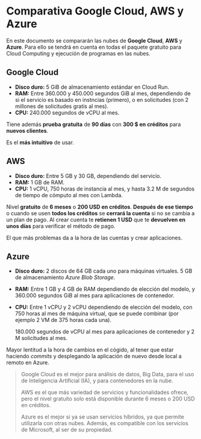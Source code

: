 # Comparativa Google Cloud, AWS y Azure

En este documento se compararán las nubes de **Google Cloud**, **AWS**
y **Azure**. Para ello se tendrá en cuenta en todas el paquete gratuito
para Cloud Computing y ejecución de programas en las nubes.

## Google Cloud
* **Disco duro:** 5 GiB de almacenamiento estándar en Cloud Run.
* **RAM:** Entre 360.000 y 450.000 segundos GiB al mes, dependiendo
de si el servicio es basado en instncias (primero), o en
solicitudes (con 2 millones de solicitudes gratis al mes).
* **CPU:** 240.000 segundos de vCPU al mes.

Tiene además **prueba gratuita** de **90 días** con **300 $ en
créditos** para **nuevos clientes**.

Es el **más intuitivo** de usar.

## AWS
* **Disco duro:** Entre 5 GB y 30 GB, dependiendo del servicio.
* **RAM:** 1 GB de RAM.
* **CPU:** 1 vCPU, 750 horas de instancia al mes, y hasta 3.2 M
de segundos de tiempo de cómputo al mes con Lambda.

Nivel **gratuito** de **6 meses** o **200 USD en créditos**. **Después 
de ese tiempo** o cuando se usen **todos los créditos** se **cerrará la
cuenta** si no se cambia a un plan de pago.
Al crear cuenta te **retienen 1 USD** que te **devuelven en unos días**
para verificar el método de pago.

El que más problemas da a la hora de las cuentas y crear aplicaciones. 

## Azure
* **Disco duro:** 2 discos de 64 GB cada uno para máquinas virtuales.
5 GB de almacenamiento *Azure Blob Storage*.
* **RAM:** Entre 1 GB y 4 GB de RAM dependiendo de elección del modelo,
y 360.000 segundos GiB al mes para aplicaciones de contenedor.
* **CPU:** Entre 1 vCPU y 2 vCPU dependiendo de elección del modelo,
con 750 horas al mes de máquina virtual, que se puede combinar (por
ejemplo 2 VM de 375 horas cada una).
    
    180.000 segundos de vCPU al mes para aplicaciones de contenedor
y 2 M solicitudes al mes.

Mayor lentitud a la hora de cambios en el cógido, al tener que estar
haciendo *commits* y desplegando la aplicación de nuevo desde local a
remoto en Azure.

> Google Cloud es el mejor para análisis de datos, Big Data, para el 
> uso de Inteligencia Artificial (IA), y para contenedores en la nube.
> 
> AWS es el que más variedad de servicios y funcionalidades ofrece, 
> pero el nivel gratuito solo está disponible durante 6 meses o 200
> USD en créditos.
> 
> Azure es el mejor si ya se usan servicios híbridos, ya que permite
> utilizarla con otras nubes. Además, es compatible con los servicios
> de Microsoft, al ser de su propiedad.